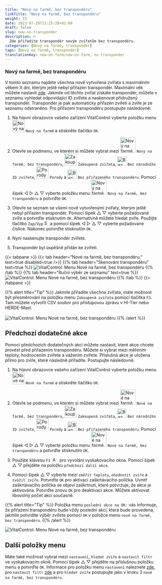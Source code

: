 ```yaml
---
title: "Nový na farmě, bez transpondéru"
linkTitle: "Nový na farmě, bez transpondéru"
weight: 15
date: 2023-07-28T13:25:28+02:00
draft: false
slug: new-no-transponder
description: >
  Zde přiřadíte transpondér novým zvířatům bez transpondéru.
categories: [Nový na farmě, transpondér]
tags: [Nový na farmě, transpondér]
translationKey: new-on-farm/new-on-farm, no transponder
---
```

### Nový na farmě, bez transpondéru

V tomto seznamu najdete všechna nově vytvořená zvířata s maximálním věkem X dní, kterým ještě nebyl přiřazen transpondér. Maximální věk můžete nastavit [zde](/cs/docs/settings/animal-registration/#set-default-values). Jakmile od těchto zvířat získáte transpondér, můžete v seznamu vyhledat odpovídající ID zvířete a naskenovat přidružený transpondér. Transpondér je pak automaticky přiřazen zvířeti a zvíře je ze seznamu odstraněno. Pro přiřazení transpondéru postupujte následovně:

1. Na hlavní obrazovce vašeho zařízení VitalControl vyberte položku menu <img src="/icons/main/new-on-farm.svg" width="40" align="bottom" alt="Nový na farmě" /> `Nový na farmě` a stiskněte tlačítko `OK`.

2. Otevře se podmenu, ve kterém si můžete vybrat mezi <img src="/icons/registration/new-on-farm-no-transponder.svg" width="50" align="bottom" alt="Nový na farmě, bez transpondéru" /> `Nový na farmě, bez transpondéru`, <img src="/icons/main/new-on-farm.svg" width="40" align="bottom" alt="Zakoupená zvířata" /> `Zakoupená zvířata`, <img src="/icons/registration/no-eartag-number.svg" width="30" align="bottom" alt="Bez národního ID zvířete" /> `Bez národního ID zvířete`, <img src="/icons/main/births.svg" width="40" align="bottom" alt="Porody" /> `Porody` a <img src="/icons/registration/no-transponder.svg" width="30" align="bottom" alt="Bez přiřazeného transpondéru" /> `Bez přiřazeného transpondéru`. Pomocí šipek ◁ ▷ △ ▽ vyberte položku menu <img src="/icons/registration/new-on-farm-no-transponder.svg" width="50" align="bottom" alt="Nový na farmě, bez transpondéru" /> `Nový na farmě, bez transpondéru` a potvrďte `OK`.


3. Otevře se seznam se všemi nově vytvořenými zvířaty, kterým ještě nebyl přiřazen transpondér. Pomocí šipek △ ▽ vyberte požadované zvíře a potvrďte stisknutím `OK`. Alternativně můžete hledat zvíře. Použijte tlačítko `Zap/Vyp` <img src="/icons/footer/search.svg" width="15" align="bottom" alt="Search" /> a pomocí šipek ◁ ▷ △ ▽ vyberte požadované číslice. Nakonec potvrďte stisknutím `OK`.

4. Nyní naskenujte transpondér zvířete.

5. Transpondér byl úspěšně přidán ke zvířeti.

{{< tabpane >}}
{{< tab header="Nové na farmě, bez transpondéru:" text=true disabled=true />}}
{{% tab header="Skenování transpondéru" text=true %}}
![VitalControl: Menu Nové na farmě, bez transpondéru](../images/notransponder-scan.png "Nové na farmě, bez transpondéru")
{{% /tab %}}
{{% tab header="Ruční výběr ze seznamu" text=true %}}
![VitalControl: Menu Nové na farmě, bez transpondéru](../images/notransponder.png "Nové na farmě, bez transpondéru")
{{% /tab %}}
{{< /tabpane >}}

{{% alert title="Tip" %}}
Jakmile přiřadíte všechna zvířata, máte možnost být přesměrováni na položku menu `Zakoupená zvířata` pomocí tlačítka `F3`. Tam můžete vytvořit CSV soubor pro přístupovou zprávu v HI-Tier nebo HERDE-Mast. <br/>
<br/>
![VitalControl: Menu Nové na farmě, bez transpondéru](../images/redirect.png "Přesměrování")
{{% /alert %}}

## Předchozí dodatečné akce

Pomocí předchozích dodatečných akcí můžete nastavit, které akce chcete provést před přiřazením transpondéru. Můžete si vybrat mezi měřením teploty, hodnocením zvířete a vážením zvířete. Příslušná akce je uložena přímo pro zvíře, které následně přiřadíte. Postupujte následovně:

1. Na hlavní obrazovce vašeho zařízení VitalControl vyberte položku menu <img src="/icons/main/new-on-farm.svg" width="40" align="bottom" alt="Nové na farmě" /> `Nové na farmě` a stiskněte tlačítko `OK`.

2. Otevře se podmenu, ve kterém si můžete vybrat mezi <img src="/icons/registration/new-on-farm-no-transponder.svg" width="50" align="bottom" alt="Nové na farmě, bez transpondéru" /> `Nové na farmě, bez transpondéru`, <img src="/icons/main/new-on-farm.svg" width="40" align="bottom" alt="Zakoupená zvířata" /> `Zakoupená zvířata`, <img src="/icons/registration/no-eartag-number.svg" width="30" align="bottom" alt="Bez národního ID zvířete" /> `Bez národního ID zvířete`, <img src="/icons/main/births.svg" width="40" align="bottom" alt="Porody" /> `Porody` a <img src="/icons/registration/no-transponder.svg" width="30" align="bottom" alt="Bez přiřazeného transpondéru" /> `Bez přiřazeného transpondéru`. Pomocí šipek ◁ ▷ △ ▽ vyberte položku menu <img src="/icons/registration/new-on-farm-no-transponder.svg" width="50" align="bottom" alt="Nové na farmě, bez transpondéru" /> `Nové na farmě, bez transpondéru` a potvrďte stisknutím `OK`.


3. Použijte klávesu `F3` &nbsp;<img src="/icons/footer/open-popup.svg" width="15" align="bottom" alt="Aufruf Popup" />&nbsp; pro vyvolání vyskakovacího okna. Pomocí šipek △ ▽ přejděte na položku `předchozí další akce`.

4. Pomocí šipek △ ▽ vyberte mezi `změřit teplotu`, `ohodnotit zvíře` a `zvážit zvíře`. Potvrďte `OK` pro aktivaci zaškrtávacího políčka. Uvnitř zaškrtávacího políčka se objeví zaškrtnutí, které potvrzuje, že akce je aktivována. Potvrďte znovu `OK` pro deaktivaci akce. Můžete aktivovat libovolný počet akcí současně.

{{% alert title="Tip" %}}
Položka menu `poslední akce na OK:` vás informuje, že přiřazení transpondéru bude vždy poslední akcí, která bude provedena, jakmile potvrdíte výběr zvířete pomocí `OK` v položce menu `nové na farmě, bez transpondéru`.
{{% /alert %}}

![VitalControl: Menu Nové na farmě, bez transpondéru](../images/actions.png "Další akce")

 ## Další položky menu

Máte také možnost vybrat mezi `nastavení`, `hledat zvíře` a `nastavit filtr` ve vyskakovacím okně. Pomocí šipek △ ▽ přejděte na příslušnou položku menu a potvrďte `OK`. Informace pro položku menu `nastavení` naleznete [zde](/cs/docs/settings/animal-registration/#set-default-values), pro `nastavit filtr` [zde](/cs/docs/filter/) a pro `hledat zvíře` postupujte jako v kroku 3 `nové na farmě, bez transpondéru`.
